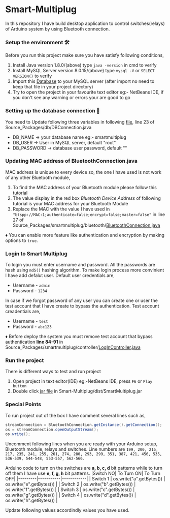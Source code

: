 # Smart-Multiplug
In this repository I have build desktop application to control switches(relays) of Arduino system by using Bluetooth connection.

### Setup the environment 🛠
Before you run this project make sure you have satisfy following conditions,

1. Install Java version 1.8.0/(above) type `java -version` in cmd to verify
2. Install MySQL Server version 8.0.15/(above) type `mysql -V` or `SELECT VERSION()` to verify
3. Import this [Database](/smartmultiplug.sql) to your MySQL server (after import no need to keep that file in your project directory)
4. Try to open the project in your favourite text editor eg:- NetBeans IDE, if you don't see any warning or errors your are good to go

### Setting up the database connection 🔌
You need to Update following three variables in following [file](/src/db/DBConnection.java), line 23 of Source_Packages/db/DBConnection.java 
   - DB_NAME -> your database name eg:- smartmultiplug
   - DB_USER -> User in MySQL server, default "root"
   - DB_PASSWORD -> database user password, default ""

### Updating MAC address of BluetoothConnection.java 
MAC address is unique to every device so, the one I have used is not work of any other Bluetooth module,

1. To find the MAC address of your Bluetooth module please follow this [tutorial](https://www.mathworks.com/help/supportpkg/arduinoio/ug/instructions-on-pairing-bluetooth-device.html)
2. The value display in the red box *Bluetooth Device Address* of following tutorial is your MAC address for your Bluetooth Module
3. Replace the MAC with the value I have used in `"btspp://MAC:1;authenticate=false;encrypt=false;master=false"` in line 27 of Source_Packages/smartmultiplug/bluetooth/[BluetoothConnection.java](/src/smartmultiplug/bluetooth/BluetoothConnection.java)

♦ You can enable more feature like authentication and encryption by making options to `true`.

### Login to Smart Multiplug
To login you must enter username and password. All the passwords are hash using `md5()` hashing algorithm.
To make login process more convinient I have add defalut user. Default user credentials are,
- Username - `admin`
- Password - `1234`

In case if we forgot password of any user you can create one or user the test account that I have create to bypass the authentication.
Test account creadentials are,
- Username - `test`
- Password - `abc123`

♦ Before deploy the system you must remove test account that bypass authentication **line 84-91** in Source_Packages/smartmultiplug/controller/[LogInController.java](/src/smartmultiplug/bluetooth/LogInController.java)

### Run the project
There is different ways to test and run project
1. Open project in text editor(IDE) eg:-NetBeans IDE, press `F6` or `Play button`
2. Double click [jar file](/dist/SmartMultiplug.jar) in Smart-Multiplug/dist/SmartMultiplug.jar 

### Special Points
To run project out of the box I have comment several lines such as,
```Java
streamConnection = BluetoothConnection.getInstance().getConnection();
os = streamConnection.openOutputStream();
os.write();
```

Uncomment following lines when you are ready with your Arduino setup, Bluetooth module, relays and switches.
Line numbers are `199, 200, 216, 217, 235, 241, 255, 261, 274, 280, 293, 299, 351, 387, 421, 456, 535, 536-539, 544-548, 553-557, 562-566.`

Arduino code to turn on the switches are **a, b, c, d** bit patterns while to turn off them I have use **e, f, g, h** bit patterns.
|Switch NO| To Turn ON| To Turn OFF|
|---------|-----------|------------|
| Switch 1 | os.write("a".getBytes()) | os.write("e".getBytes()) |
| Switch 2 | os.write("b".getBytes()) | os.write("f".getBytes()) |
| Switch 3 | os.write("c".getBytes()) | os.write("g".getBytes()) |
| Switch 4 | os.write("d".getBytes()) | os.write("h".getBytes()) |

Update following values accordindly values you have used.


